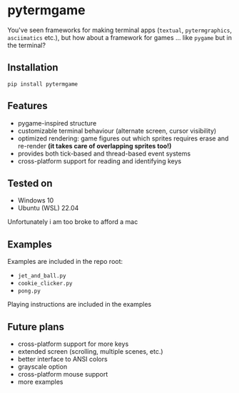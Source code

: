 # pytermgame

You've seen frameworks for making terminal apps (`textual`, `pytermgraphics`, `asciimatics` etc.), but how about a framework for games ... like `pygame` but in the terminal?

## Installation
`pip install pytermgame`

## Features
- pygame-inspired structure
- customizable terminal behaviour (alternate screen, cursor visibility)
- optimized rendering: game figures out which sprites requires erase and re-render **(it takes care of overlapping sprites too!)**
- provides both tick-based and thread-based event systems
- cross-platform support for reading and identifying keys

## Tested on
- Windows 10
- Ubuntu (WSL) 22.04

Unfortunately i am too broke to afford a mac

## Examples
Examples are included in the repo root:
- `jet_and_ball.py`
- `cookie_clicker.py`
- `pong.py`

Playing instructions are included in the examples

## Future plans
- cross-platform support for more keys
- extended screen (scrolling, multiple scenes, etc.)
- better interface to ANSI colors
- grayscale option
- cross-platform mouse support
- more examples
